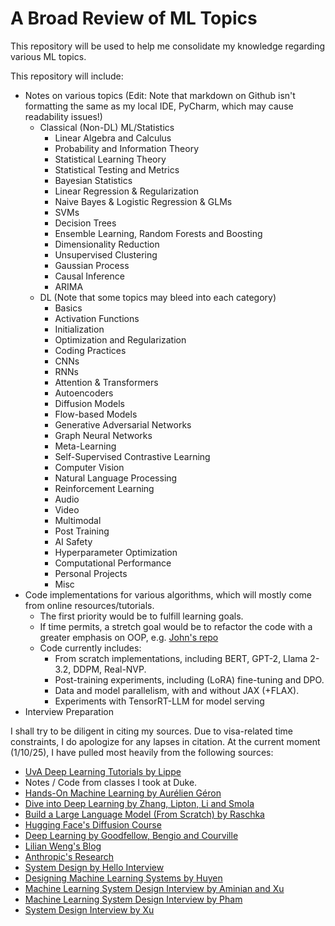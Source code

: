 # A Broad Review of ML Topics
This repository will be used to help me consolidate my knowledge regarding various ML topics.

This repository will include: 
* Notes on various topics (Edit: Note that markdown on Github isn't formatting the same as my local IDE, PyCharm, which may cause readability issues!)
  * Classical (Non-DL) ML/Statistics
    * Linear Algebra and Calculus
    * Probability and Information Theory
    * Statistical Learning Theory
    * Statistical Testing and Metrics
    * Bayesian Statistics
    * Linear Regression & Regularization
    * Naive Bayes & Logistic Regression & GLMs
    * SVMs
    * Decision Trees
    * Ensemble Learning, Random Forests and Boosting
    * Dimensionality Reduction
    * Unsupervised Clustering
    * Gaussian Process
    * Causal Inference
    * ARIMA
  * DL (Note that some topics may bleed into each category)
    * Basics
    * Activation Functions
    * Initialization
    * Optimization and Regularization
    * Coding Practices
    * CNNs
    * RNNs
    * Attention & Transformers
    * Autoencoders
    * Diffusion Models
    * Flow-based Models
    * Generative Adversarial Networks
    * Graph Neural Networks
    * Meta-Learning
    * Self-Supervised Contrastive Learning
    * Computer Vision
    * Natural Language Processing
    * Reinforcement Learning
    * Audio 
    * Video
    * Multimodal
    * Post Training
    * AI Safety
    * Hyperparameter Optimization
    * Computational Performance
    * Personal Projects
    * Misc
* Code implementations for various algorithms, which will mostly come from online resources/tutorials. 
  * The first priority would be to fulfill learning goals.
  * If time permits, a stretch goal would be to refactor the code with a greater emphasis on OOP, e.g. [John's repo](https://github.com/johnma2006/candle/tree/main)
  * Code currently includes:
    * From scratch implementations, including BERT, GPT-2, Llama 2-3.2, DDPM, Real-NVP.
    * Post-training experiments, including (LoRA) fine-tuning and DPO. 
    * Data and model parallelism, with and without JAX (+FLAX).
    * Experiments with TensorRT-LLM for model serving
* Interview Preparation

I shall try to be diligent in citing my sources. Due to visa-related time constraints, I do apologize for any lapses in citation. At the current moment (1/10/25), I have pulled most heavily from the following sources:
* [UvA Deep Learning Tutorials by Lippe](https://uvadlc-notebooks.readthedocs.io/en/latest/)
* Notes / Code from classes I took at Duke.
* [Hands-On Machine Learning by Aurélien Géron](https://www.amazon.com/Hands-Machine-Learning-Scikit-Learn-TensorFlow/dp/1098125975)
* [Dive into Deep Learning by Zhang, Lipton, Li and Smola](http://d2l.ai)
* [Build a Large Language Model (From Scratch) by Raschka](https://github.com/rasbt/LLMs-from-scratch)
* [Hugging Face's Diffusion Course](https://huggingface.co/learn/diffusion-course/unit0/1)
* [Deep Learning by Goodfellow, Bengio and Courville](https://www.deeplearningbook.org)
* [Lilian Weng's Blog](https://lilianweng.github.io)
* [Anthropic's Research](https://www.anthropic.com/research)
* [System Design by Hello Interview](https://www.hellointerview.com/learn/system-design/in-a-hurry/delivery)
* [Designing Machine Learning Systems by Huyen](https://www.amazon.com/Designing-Machine-Learning-Systems-Production-Ready/dp/1098107969)
* [Machine Learning System Design Interview by Aminian and Xu](https://bytebytego.com/intro/machine-learning-system-design-interview)
* [Machine Learning System Design Interview by Pham](https://www.amazon.com/Machine-Learning-Design-Interview-System/dp/B09YQWX59Z)
* [System Design Interview by Xu](https://www.amazon.com/System-Design-Interview-insiders-Second/dp/B08CMF2CQF)
